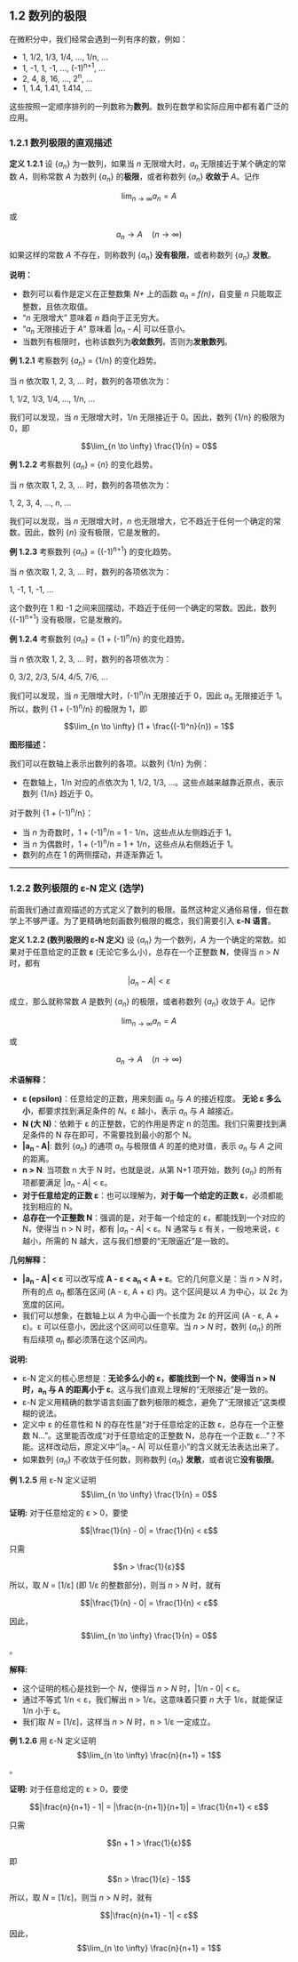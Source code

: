 ## 1.2 数列的极限

在微积分中，我们经常会遇到一列有序的数，例如：

*   1, 1/2, 1/3, 1/4, ..., 1/n, ...
*   1, -1, 1, -1, ..., (-1)<sup>n+1</sup>, ...
*   2, 4, 8, 16, ..., 2<sup>n</sup>, ...
*   1, 1.4, 1.41, 1.414, ...

这些按照一定顺序排列的一列数称为**数列**。数列在数学和实际应用中都有着广泛的应用。

### 1.2.1 数列极限的直观描述

**定义 1.2.1** 设 {*a<sub>n</sub>*} 为一数列，如果当 *n* 无限增大时，*a<sub>n</sub>* 无限接近于某个确定的常数 *A*，则称常数 *A* 为数列 {*a<sub>n</sub>*} 的**极限**，或者称数列 {*a<sub>n</sub>*} **收敛于** *A*。记作

$$\lim_{n \to \infty} a_n = A$$

或

$$a_n \to A \quad (n \to \infty)$$

如果这样的常数 *A* 不存在，则称数列 {*a<sub>n</sub>*} **没有极限**，或者称数列 {*a<sub>n</sub>*} **发散**。

**说明：**

*   数列可以看作是定义在正整数集 *N+* 上的函数 *a<sub>n</sub> = f(n)*，自变量 *n* 只能取正整数，且依次取值。
*   “*n* 无限增大” 意味着 *n* 趋向于正无穷大。
*   “*a<sub>n</sub>* 无限接近于 *A*” 意味着 |*a<sub>n</sub> - A*| 可以任意小。
*   当数列有极限时，也称该数列为**收敛数列**，否则为**发散数列**。

**例 1.2.1**  考察数列 {*a<sub>n</sub>*} = {1/n} 的变化趋势。

当 *n* 依次取 1, 2, 3, ... 时，数列的各项依次为：

1, 1/2, 1/3, 1/4, ..., 1/n, ...

我们可以发现，当 *n* 无限增大时，1/n 无限接近于 0。因此，数列 {1/n} 的极限为 0，即

$$\lim_{n \to \infty} \frac{1}{n} = 0$$

**例 1.2.2** 考察数列 {*a<sub>n</sub>*} = {*n*} 的变化趋势。

当 *n* 依次取 1, 2, 3, ... 时，数列的各项依次为：

1, 2, 3, 4, ..., *n*, ...

我们可以发现，当 *n* 无限增大时，*n* 也无限增大，它不趋近于任何一个确定的常数。因此，数列 {*n*} 没有极限，它是发散的。

**例 1.2.3**  考察数列 {*a<sub>n</sub>*} = {(-1)<sup>n+1</sup>} 的变化趋势。

当 *n* 依次取 1, 2, 3, ... 时，数列的各项依次为：

1, -1, 1, -1, ...

这个数列在 1 和 -1 之间来回摆动，不趋近于任何一个确定的常数。因此，数列 {(-1)<sup>n+1</sup>} 没有极限，它是发散的。

**例 1.2.4** 考察数列 {*a<sub>n</sub>*} = {1 + (-1)<sup>n</sup>/n} 的变化趋势。

当 *n* 依次取 1, 2, 3, ... 时，数列的各项依次为：

0, 3/2, 2/3, 5/4, 4/5, 7/6, ...

我们可以发现，当 *n* 无限增大时，(-1)<sup>n</sup>/n 无限接近于 0，因此 *a<sub>n</sub>* 无限接近于 1。所以，数列 {1 + (-1)<sup>n</sup>/n} 的极限为 1，即

$$\lim_{n \to \infty} (1 + \frac{(-1)^n}{n}) = 1$$

**图形描述：**

我们可以在数轴上表示出数列的各项。以数列 {1/n} 为例：

*   在数轴上，1/n 对应的点依次为 1, 1/2, 1/3, ...。这些点越来越靠近原点，表示数列 {1/n} 趋近于 0。

对于数列 {1 + (-1)<sup>n</sup>/n}：

*   当 *n* 为奇数时，1 + (-1)<sup>n</sup>/n = 1 - 1/n，这些点从左侧趋近于 1。
*   当 *n* 为偶数时，1 + (-1)<sup>n</sup>/n = 1 + 1/n，这些点从右侧趋近于 1。
*   数列的点在 1 的两侧摆动，并逐渐靠近 1。
---

### 1.2.2 数列极限的 ε-N 定义 (选学)

前面我们通过直观描述的方式定义了数列的极限。虽然这种定义通俗易懂，但在数学上不够严谨。为了更精确地刻画数列极限的概念，我们需要引入 **ε-N 语言**。

**定义 1.2.2 (数列极限的 ε-N 定义)** 设 {*a<sub>n</sub>*} 为一个数列，*A* 为一个确定的常数。如果对于任意给定的正数 **ε** (无论它多么小)，总存在一个正整数 **N**，使得当 *n* > *N* 时，都有

$$|a_n - A| < ε$$

成立，那么就称常数 *A* 是数列 {*a<sub>n</sub>*} 的极限，或者称数列 {*a<sub>n</sub>*} 收敛于 *A*。记作

$$\lim_{n \to \infty} a_n = A$$

或

$$a_n \to A \quad (n \to \infty)$$

**术语解释：**

*   **ε (epsilon)**：任意给定的正数，用来刻画 *a<sub>n</sub>* 与 *A* 的接近程度。 **无论 ε 多么小**，都要求找到满足条件的 *N*。ε 越小，表示 *a<sub>n</sub>* 与 *A* 越接近。
*   **N (大 N)**：依赖于 ε 的正整数，它的作用是界定 n 的范围。我们只需要找到满足条件的 N 存在即可，不需要找到最小的那个 N。
*   **|a<sub>n</sub> - A|**: 数列 {*a<sub>n</sub>*} 的通项 *a<sub>n</sub>* 与极限值 *A* 的差的绝对值，表示 *a<sub>n</sub>* 与 *A* 之间的距离。
*   **n > N**: 当项数 n 大于 N 时，也就是说，从第 N+1 项开始，数列 {*a<sub>n</sub>*} 的所有项都要满足 |*a<sub>n</sub> - A*| < ε。
*   **对于任意给定的正数 ε**：也可以理解为，**对于每一个给定的正数 ε**，必须都能找到相应的 N。
*   **总存在一个正整数 N**：强调的是，对于每一个给定的 ε，都能找到一个对应的 N，使得当 n > N 时，都有 |*a<sub>n</sub> - A*| < ε。N 通常与 ε 有关，一般地来说，ε 越小，所需的 N 越大，这与我们想要的“无限逼近”是一致的。

**几何解释：**

*   **|a<sub>n</sub> - A| < ε** 可以改写成 **A - ε < a<sub>n</sub> < A + ε**。它的几何意义是：当 *n* > *N* 时，所有的点 *a<sub>n</sub>* 都落在区间 (A - ε, A + ε) 内。这个区间是以 *A* 为中心，以 2ε 为宽度的区间。
*   我们可以想象，在数轴上以 *A* 为中心画一个长度为 2ε 的开区间 (A - ε, A + ε)。ε 可以任意小，因此这个区间可以任意窄。当 *n* > *N* 时，数列 {*a<sub>n</sub>*} 的所有后续项 *a<sub>n</sub>* 都必须落在这个区间内。

**说明:**

*   ε-N 定义的核心思想是：**无论多么小的 ε，都能找到一个 N，使得当 n > N 时，a<sub>n</sub> 与 A 的距离小于 ε**。这与我们直观上理解的“无限接近”是一致的。
*   ε-N 定义用精确的数学语言刻画了数列极限的概念，避免了“无限接近”这类模糊的说法。
*   定义中 ε 的任意性和 N 的存在性是“对于任意给定的正数 ε，总存在一个正整数 N...”。这里能否改成“对于任意给定的正整数 N，总存在一个正数 ε...”？不能。这样改动后，原定义中“|a<sub>n</sub> - A| 可以任意小”的含义就无法表达出来了。
*   如果数列 {*a<sub>n</sub>*} 不收敛于任何数，则称数列 {*a<sub>n</sub>*} **发散**，或者说它**没有极限**。

**例 1.2.5** 用 ε-N 定义证明  $$\lim_{n \to \infty} \frac{1}{n} = 0$$

**证明:** 对于任意给定的 ε > 0，要使

$$|\frac{1}{n} - 0| = \frac{1}{n} < ε$$

只需

$$n > \frac{1}{ε}$$

所以，取 *N* = \[1/ε] (即 1/ε 的整数部分)，则当 *n* > *N* 时，就有

$$|\frac{1}{n} - 0| = \frac{1}{n} < ε$$

因此， $$\lim_{n \to \infty} \frac{1}{n} = 0$$。

**解释:**

*   这个证明的核心是找到一个 *N*，使得当 *n* > *N* 时，|1/n - 0| < ε。
*   通过不等式 1/n < ε，我们解出 n > 1/ε。这意味着只要 *n* 大于 1/ε，就能保证 1/n 小于 ε。
*   我们取 *N* = \[1/ε]，这样当 *n* > *N* 时，n > 1/ε 一定成立。

**例 1.2.6** 用 ε-N 定义证明 $$\lim_{n \to \infty} \frac{n}{n+1} = 1$$。

**证明:** 对于任意给定的 ε > 0，要使

$$|\frac{n}{n+1} - 1| = |\frac{n-(n+1)}{n+1}| = \frac{1}{n+1} < ε$$

只需

$$n + 1 > \frac{1}{ε}$$

即

$$n > \frac{1}{ε} - 1$$

所以，取 *N* = \[1/ε]，则当 *n* > *N* 时，就有

$$|\frac{n}{n+1} - 1| < ε$$

因此，$$\lim_{n \to \infty} \frac{n}{n+1} = 1$$
